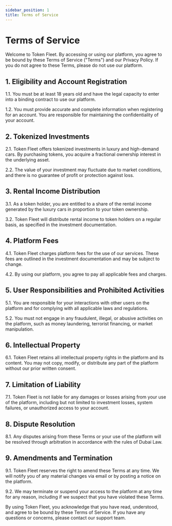 ```yaml
---
sidebar_position: 1
title: Terms of Service
---
```


# Terms of Service

Welcome to Token Fleet. By accessing or using our platform, you agree to be bound by these Terms of Service ("Terms") and our Privacy Policy. If you do not agree to these Terms, please do not use our platform.

## 1. Eligibility and Account Registration

1.1. You must be at least 18 years old and have the legal capacity to enter into a binding contract to use our platform.

1.2. You must provide accurate and complete information when registering for an account. You are responsible for maintaining the confidentiality of your account.

## 2. Tokenized Investments

2.1. Token Fleet offers tokenized investments in luxury and high-demand cars. By purchasing tokens, you acquire a fractional ownership interest in the underlying asset.

2.2. The value of your investment may fluctuate due to market conditions, and there is no guarantee of profit or protection against loss.

## 3. Rental Income Distribution

3.1. As a token holder, you are entitled to a share of the rental income generated by the luxury cars in proportion to your token ownership.

3.2. Token Fleet will distribute rental income to token holders on a regular basis, as specified in the investment documentation.

## 4. Platform Fees

4.1. Token Fleet charges platform fees for the use of our services. These fees are outlined in the investment documentation and may be subject to change.

4.2. By using our platform, you agree to pay all applicable fees and charges.

## 5. User Responsibilities and Prohibited Activities

5.1. You are responsible for your interactions with other users on the platform and for complying with all applicable laws and regulations.

5.2. You must not engage in any fraudulent, illegal, or abusive activities on the platform, such as money laundering, terrorist financing, or market manipulation.

## 6. Intellectual Property

6.1. Token Fleet retains all intellectual property rights in the platform and its content. You may not copy, modify, or distribute any part of the platform without our prior written consent.

## 7. Limitation of Liability

7.1. Token Fleet is not liable for any damages or losses arising from your use of the platform, including but not limited to investment losses, system failures, or unauthorized access to your account.

## 8. Dispute Resolution

8.1. Any disputes arising from these Terms or your use of the platform will be resolved through arbitration in accordance with the rules of Dubai Law.

## 9. Amendments and Termination

9.1. Token Fleet reserves the right to amend these Terms at any time. We will notify you of any material changes via email or by posting a notice on the platform.

9.2. We may terminate or suspend your access to the platform at any time for any reason, including if we suspect that you have violated these Terms.

By using Token Fleet, you acknowledge that you have read, understood, and agree to be bound by these Terms of Service. If you have any questions or concerns, please contact our support team.